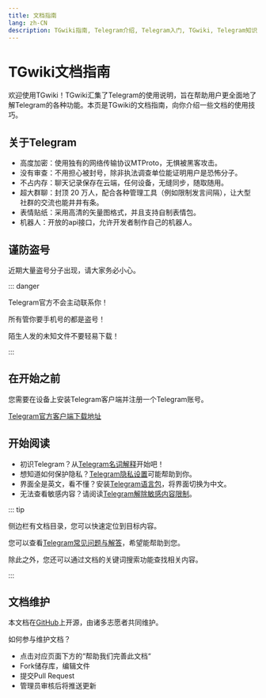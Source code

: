```yaml
---
title: 文档指南
lang: zh-CN
description: TGwiki指南, Telegram介绍, Telegram入门, TGwiki, Telegram知识库
---
```


# TGwiki文档指南

欢迎使用TGwiki！TGwiki汇集了Telegram的使用说明，旨在帮助用户更全面地了解Telegram的各种功能。本页是TGwiki的文档指南，向你介绍一些文档的使用技巧。

## 关于Telegram

- 高度加密：使用独有的网络传输协议MTProto，无惧被黑客攻击。
- 没有审查：不用担心被封号，除非执法调查单位能证明用户是恐怖分子。
- 不占内存：聊天记录保存在云端，任何设备，无缝同步，随取随用。
- 超大群聊：封顶 20 万人，配合各种管理工具（例如限制发言间隔），让大型社群的交流也能井井有条。
- 表情贴纸：采用高清的矢量图格式，并且支持自制表情包。
- 机器人：开放的api接口，允许开发者制作自己的机器人。

## 谨防盗号

近期大量盗号分子出现，请大家务必小心。

::: danger

Telegram官方不会主动联系你！

所有管你要手机号的都是盗号！

陌生人发的未知文件不要轻易下载！

:::

## 在开始之前

您需要在设备上安装Telegram客户端并注册一个Telegram账号。

[Telegram官方客户端下载地址](https://telegram.org/apps)

## 开始阅读

- 初识Telegram？从[Telegram名词解释](/tgwiki/term)开始吧！
- 想知道如何保护隐私？[Telegram隐私设置](/tgwiki/privacy)可能帮助到你。
- 界面全是英文，看不懂？安装[Telegram语言包](/tgwiki/language)，将界面切换为中文。
- 无法查看敏感内容？请阅读[Telegram解除敏感内容限制](/tgwiki/pornios)。

::: tip

侧边栏有文档目录，您可以快速定位到目标内容。

您可以查看[Telegram常见问题与解答](/tgwiki/faq)，希望能帮助到您。

除此之外，您还可以通过文档的关键词搜索功能查找相关内容。

:::

## 文档维护

本文档在[GitHub](https://github.com/tgnav/tgwiki)上开源，由诸多志愿者共同维护。

如何参与维护文档？

- 点击对应页面下方的“帮助我们完善此文档“
- Fork储存库，编辑文件
- 提交Pull Request
- 管理员审核后将推送更新